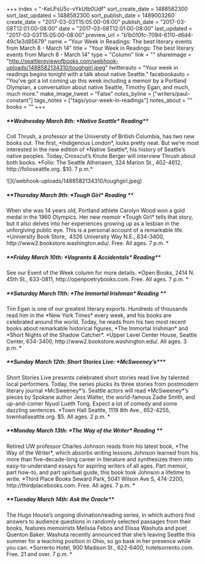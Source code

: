 +++
index = "-KeLPsU5c-vYkUtb0Udf"
sort_create_date = 1488582300
sort_last_updated = 1488582300
sort_publish_date = 1489003260
create_date = "2017-03-03T15:05:00-08:00"
publish_date = "2017-03-08T12:01:00-08:00"
date = "2017-03-08T12:01:00-08:00"
last_updated = "2017-03-03T15:05:00-08:00"
preview_url = "b1b010fc-7094-6110-d6d4-49c1e3d85679"
name = "Your Week in Readings: The best literary events from March 8 - March 14"
title = "Your Week in Readings: The best literary events from March 8 - March 14"
type = "Column"
link = ""
shareimage = "http://seattlereviewofbooks.com/webhook-uploads/1488582134310/toughgirl.jpeg"
twitterauto = "Your week in readings begins tonight with a talk about native Seattle."
facebookauto = "You've got a lot coming up this week including a memoir by a Portland Olympian, a conversation about native Seattle, Timothy Egan, and much, much more."
make_image_tweet = "False"
notes_byline = ["writers/paul-constant"]
tags_notes = ["tags/your-week-in-readings"]
notes_about = ""
books = ""
+++
<p class="noindent"><h5>**Wednesday March 8th: *Native Seattle* Reading**</h5></p> 
Coll Thrush, a professor at the University of British Columbia, has two new books out. The first, *Indigenous London*, looks pretty neat. But we’re most interested in the new edition of *Native Seattle*, his history of Seattle’s native peoples. Today, Crosscut’s Knute Berger will interview Thrush about both books. 
  *Folio: The Seattle Athenaem, 324 Marion St., 402-4612, http://folioseattle.org. $10. 7 p.m.*

<p class="image-left">![](/webhook-uploads/1488582134310/toughgirl.jpeg)</p>

<p class="noindent"><h5>**Thursday March 9th: *Tough Girl* Reading **</h5></p> 
When she was 14 years old, Portland athlete Carolyn Wood won a gold medal in the 1960 Olympics. Her new memoir *Tough Girl* tells that story, but it also delves into her experiences growing up as a lesbian in the unforgiving public eye. This is a personal account of a remarkable life.
*University Book Store,  4326 University Way N.E., 634-3400, http://www2.bookstore.washington.edu/. Free. All ages. 7 p.m. * 
  
<p class="noindent"><h5>**Friday March 10th: *Vagrants & Accidentals* Reading**</h5></p> 
See our Event of the Week column for more details.
*Open Books, 2414 N. 45th St., 633-0811, http://openpoetrybooks.com. Free. All ages. 7 p.m. * 

<p class="noindent"><h5>**Saturday March 11th: *The Immortal Irishman* Reading
**</h5></p> 
Tim Egan is one of our greatest literary exports. Hundreds of thousands read him in the *New York Times* every week, and his books are celebrated around the world. Today, he reads from his two most recent books about remarkable historical figures, *The Immortal Irishman* and *Short Nights of the Shadow Catcher*.
 *Upper Level Center House, Seattle Center, 634-3400, http://www2.bookstore.washington.edu/. All ages. 3 p.m. *
 
 <p class="noindent"><h5>**Sunday March 12th: Short Stories Live: *McSweeney’s***</h5></p> 
Short Stories Live presents celebrated short stories read live by talented local performers. Today, the series plucks its three stories from postmodern literary journal *McSweeney*’s. Seattle actors will read *McSweeney*’s pieces by Spokane author Jess Walter, the world-famous Zadie Smith, and up-and-comer Nyuol Lueth Tong. Expect a lot of comedy and some dazzling sentences. 
 *Town Hall Seattle, 1119 8th Ave., 652-4255, townhallseattle.org. $5. All ages. 2 p.m. * 

<p class="noindent"><h5>**Monday March 13th: *The Way of the Writer* Reading **</h5></p> 
Retired UW professor Charles Johnson reads from his latest book, *The Way of the Writer*, which absorbs writing lessons Johnson learned from his more than five-decade-long career in literature and synthesizes them into easy-to-understand essays for aspiring writers of all ages. Part memoir, part how-to, and part spiritual guide, this book took Johnson a lifetime to write. 
*Third Place Books Seward Park, 5041 Wilson Ave S, 474-2200, http://thirdplacebooks.com. Free. All ages. 7 p.m. * 


<p class="noindent"><h5>**Tuesday March 14th: Ask the Oracle**</h5></p> 
The Hugo House’s ongoing divination/reading series, in which authors find answers to audience questions in randomly selected passages from their books, features memoirists Melissa Febos and Elissa Washuta and poet Quenton Baker. Washuta recently announced that she’s leaving Seattle this summer for a teaching position in Ohio, so go bask in her presence while you can. 
*Sorrento Hotel, 900 Madison St., 622-6400, hotelsorrento.com. Free. 21 and over. 7 p.m. *